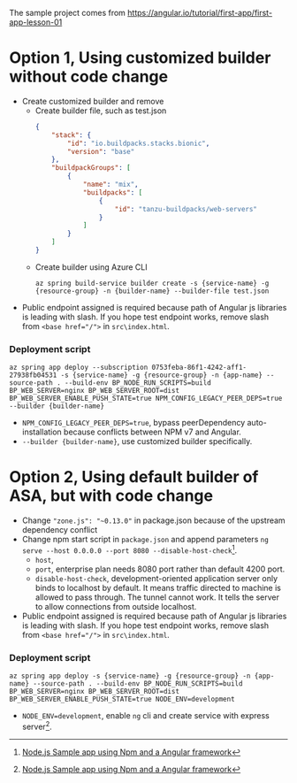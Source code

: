 The sample project comes from https://angular.io/tutorial/first-app/first-app-lesson-01

# Option 1, Using customized builder without code change
* Create customized builder and remove 
  * Create builder file, such as test.json
    ``` json
    {
        "stack": {
            "id": "io.buildpacks.stacks.bionic",
            "version": "base"
        },
        "buildpackGroups": [
            {
                "name": "mix",
                "buildpacks": [
                    {
                        "id": "tanzu-buildpacks/web-servers"
                    }
                ]
            }
        ]
    }
    ```
  * Create builder using Azure CLI
    ```azurecli
    az spring build-service builder create -s {service-name} -g {resource-group} -n {builder-name} --builder-file test.json
    ```
* Public endpoint assigned is required because path of Angular js libraries is leading with slash. If you hope test endpoint works, remove slash from `<base href="/">` in `src\index.html`.

### Deployment script
```shell
az spring app deploy --subscription 0753feba-86f1-4242-aff1-27938fb04531 -s {service-name} -g {resource-group} -n {app-name} --source-path . --build-env BP_NODE_RUN_SCRIPTS=build BP_WEB_SERVER=nginx BP_WEB_SERVER_ROOT=dist BP_WEB_SERVER_ENABLE_PUSH_STATE=true NPM_CONFIG_LEGACY_PEER_DEPS=true --builder {builder-name}
```

* `NPM_CONFIG_LEGACY_PEER_DEPS=true`, bypass peerDependency auto-installation because conflicts between NPM v7 and Angular. 
* `--builder {builder-name}`, use customized builder specifically.

# Option 2, Using default builder of ASA, but with code change
* Change `"zone.js": "~0.13.0"` in package.json because of the upstream dependency conflict
* Change npm start script in `package.json` and append parameters `ng serve --host 0.0.0.0 --port 8080 --disable-host-check`[^1].
  - `host`, 
  - `port`, enterprise plan needs 8080 port rather than default 4200 port.
  - `disable-host-check`, development-oriented application server only binds to localhost by default. It means traffic directed to machine is allowed to pass through. The tunnel cannot work. It tells the server to allow connections from outside localhost. 
* Public endpoint assigned is required because path of Angular js libraries is leading with slash. If you hope test endpoint works, remove slash from `<base href="/">` in `src\index.html`.

### Deployment script
```shell
az spring app deploy -s {service-name} -g {resource-group} -n {app-name} --source-path . --build-env BP_NODE_RUN_SCRIPTS=build BP_WEB_SERVER=nginx BP_WEB_SERVER_ROOT=dist BP_WEB_SERVER_ENABLE_PUSH_STATE=true NODE_ENV=development
```

* `NODE_ENV=development`, enable `ng` cli and create service with express server[^1].

[^1]: [Node.js Sample app using Npm and a Angular framework](https://github.com/paketo-buildpacks/samples/tree/main/nodejs/angular-npm#note)
